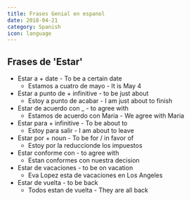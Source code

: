 ```yaml
---
title: Frases Genial en espanol
date: 2018-04-21
category: Spanish
icon: language
---
```


## Frases de 'Estar'

- Estar a + date - To be a certain date
	- Estamos a cuatro de mayo - It is May 4
- Estar a punto de + infinitive - to be just about
	- Estoy a punto de acabar - I am just about to finish
- Estar de acuerdo con _ - to agree with
	- Estamos de acuerdo con Maria - We agree with Maria
- Estar para + infinitive - To be about to
	- Estoy para salir - I am about to leave
- Estar por + noun - To be for / in favor of
	- Estoy por la reduccionde los impuestos
- Estar conforme con - to agree with
	- Estan conformes con nuestra decision
- Estar de vacaciones - to be on vacation
	- Eva Lopez esta de vacaciones en Los Angeles
- Estar de vuelta - to be back
	- Todos estan de vuelta - They are all back
